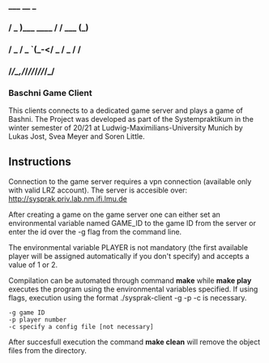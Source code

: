 ###    ___           __        _ 
###   / _ )___ ____ / /  ___  (_)
###  / _  / _ `(_-</ _ \/ _ \/ / 
### /____/\_,_/___/_//_/_//_/_/  
                             

### Baschni Game Client

This clients connects to a dedicated game server and plays a game of Bashni. The Project was developed as part of the Systempraktikum in the winter semester of 20/21 at Ludwig-Maximilians-University Munich by Lukas Jost, Svea Meyer and Soren Little.

## Instructions

Connection to the game server requires a vpn connection (available only with valid LRZ account). The server is accesible over: http://sysprak.priv.lab.nm.ifi.lmu.de

After creating a game on the game server one can either set an environmental variable named GAME_ID to the game ID from the server or enter the id over the -g flag from the command line.

The environmental variable PLAYER is not mandatory (the first available player will be assigned automatically if you don't specify) and accepts a value of 1 or 2.

Compilation can be automated through command **make** while **make play** executes the program using the environmental variables specified. If using flags, execution using the format ./sysprak-client -g -p -c is necessary. 

    -g game ID
    -p player number
    -c specify a config file [not necessary]

After succesfull execution the command **make clean** will remove the object files from the directory.

